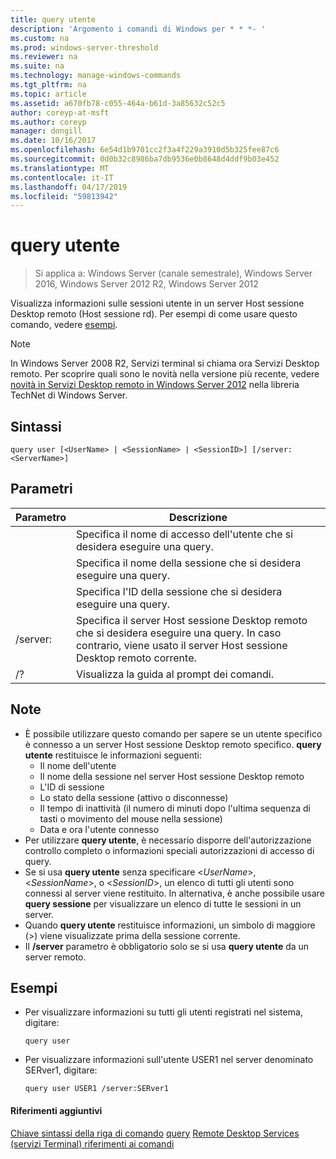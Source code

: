 ```yaml
---
title: query utente
description: 'Argomento i comandi di Windows per * * *- '
ms.custom: na
ms.prod: windows-server-threshold
ms.reviewer: na
ms.suite: na
ms.technology: manage-windows-commands
ms.tgt_pltfrm: na
ms.topic: article
ms.assetid: a670fb78-c055-464a-b61d-3a85632c52c5
author: coreyp-at-msft
ms.author: coreyp
manager: dongill
ms.date: 10/16/2017
ms.openlocfilehash: 6e54d1b9701cc2f3a4f229a3910d5b325fee87c6
ms.sourcegitcommit: 0d0b32c8986ba7db9536e0b8648d4ddf9b03e452
ms.translationtype: MT
ms.contentlocale: it-IT
ms.lasthandoff: 04/17/2019
ms.locfileid: "59813942"
---
```

# <a name="query-user"></a>query utente

>Si applica a: Windows Server (canale semestrale), Windows Server 2016, Windows Server 2012 R2, Windows Server 2012

Visualizza informazioni sulle sessioni utente in un server Host sessione Desktop remoto (Host sessione rd).
Per esempi di come usare questo comando, vedere [esempi](#BKMK_examples).
> [!NOTE]
> In Windows Server 2008 R2, Servizi terminal si chiama ora Servizi Desktop remoto. Per scoprire quali sono le novità nella versione più recente, vedere [novità in Servizi Desktop remoto in Windows Server 2012](https://technet.microsoft.com/library/hh831527) nella libreria TechNet di Windows Server.
## <a name="syntax"></a>Sintassi
```
query user [<UserName> | <SessionName> | <SessionID>] [/server:<ServerName>]
```
## <a name="parameters"></a>Parametri
|Parametro|Descrizione|
|-------|--------|
|<UserName>|Specifica il nome di accesso dell'utente che si desidera eseguire una query.|
|<SessionName>|Specifica il nome della sessione che si desidera eseguire una query.|
|<SessionID>|Specifica l'ID della sessione che si desidera eseguire una query.|
|/server:<ServerName>|Specifica il server Host sessione Desktop remoto che si desidera eseguire una query. In caso contrario, viene usato il server Host sessione Desktop remoto corrente.|
|/?|Visualizza la guida al prompt dei comandi.|
## <a name="remarks"></a>Note
-   È possibile utilizzare questo comando per sapere se un utente specifico è connesso a un server Host sessione Desktop remoto specifico. **query utente** restituisce le informazioni seguenti:
    -   Il nome dell'utente
    -   Il nome della sessione nel server Host sessione Desktop remoto
    -   L'ID di sessione
    -   Lo stato della sessione (attivo o disconnesse)
    -   Il tempo di inattività (il numero di minuti dopo l'ultima sequenza di tasti o movimento del mouse nella sessione)
    -   Data e ora l'utente connesso
-   Per utilizzare **query utente**, è necessario disporre dell'autorizzazione controllo completo o informazioni speciali autorizzazioni di accesso di query.
-   Se si usa **query utente** senza specificare <*UserName*>, <*SessionName*>, o <*SessionID*>, un elenco di tutti gli utenti sono connessi al server viene restituito. In alternativa, è anche possibile usare **query sessione** per visualizzare un elenco di tutte le sessioni in un server.
-   Quando **query utente** restituisce informazioni, un simbolo di maggiore (>) viene visualizzate prima della sessione corrente.
-   Il **/server** parametro è obbligatorio solo se si usa **query utente** da un server remoto.
## <a name="BKMK_examples"></a>Esempi
-   Per visualizzare informazioni su tutti gli utenti registrati nel sistema, digitare:
    ```
    query user
    ```
-   Per visualizzare informazioni sull'utente USER1 nel server denominato SERver1, digitare:
    ```
    query user USER1 /server:SERver1
    ```
#### <a name="additional-references"></a>Riferimenti aggiuntivi
[Chiave sintassi della riga di comando](command-line-syntax-key.md)
[query](query.md)
[Remote Desktop Services &#40;servizi Terminal&#41; riferimenti ai comandi](remote-desktop-services-terminal-services-command-reference.md)
